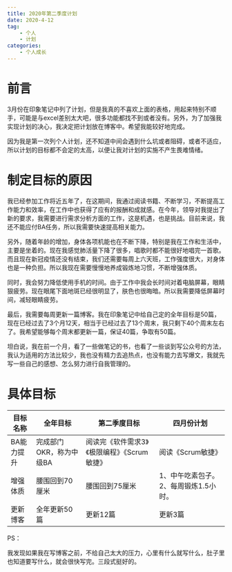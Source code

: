 ```yaml
---
title: 2020年第二季度计划
date: 2020-4-12
tag:
    - 个人
    - 计划
categories:
    - 个人成长
---
```


# 前言

3月份在印象笔记中列了计划，但是我真的不喜欢上面的表格，用起来特别不顺手，可能是与excel差别太大吧，很多功能都找不到或者没有。另外，为了加强我实现计划的决心，我决定把计划放在博客中。希望我能较好地完成。

因为我是第一次列个人计划，还不知道中间会遇到什么坑或者阻碍，或者不适应，所以计划的目标都不会定的太高，以便让我对计划的实施不产生畏难情绪。

# 制定目标的原因

我已经参加工作将近五年了，在这期间，我通过阅读书籍、不断学习，不断提高工作能力和效率，在工作中也获得了应有的报酬和成就感。在今年，领导对我提出了新的要求，我需要进行需求分析方面的工作，这是机遇，也是挑战。目前来说，我还不能应付BA任务，所以我需要快速提高相关能力。

另外，随着年龄的增加，身体各项机能也在不断下降，特别是我在工作和生活中，主要是坐着的。现在我感觉肺活量下降了很多，唱歌时都不能很好地唱完一首歌。而且现在新冠疫情还没有结束，我们还需要每周上六天班，工作强度很大，对身体也是一种负担。所以我现在需要慢慢地养成锻炼地习惯，不断增强体质。

同时，我会努力降低使用手机的时间。由于工作中我会长时间对着电脑屏幕，眼睛狠疲劳。现在眼尾下面地斑已经很明显了，肤色也很晦暗。所以我需要降低屏幕时间，减轻眼睛疲劳。

最后，我需要每周更新一篇博客。我在印象笔记中给自己定的全年目标是50篇，现在已经过去了3个月12天，相当于已经过去了13个周末，我只剩下40个周末左右了。我希望能够每个周末都更新一篇，保证40篇，争取有50篇。

坦白说，我在前一个月，看了一些做笔记的书，也看了一些谈到写公众号的方法，我认为适用的方法比较少，我也没有精力去追热点，也没有能力去写爆文，我就先写一些自己的感想、怎么努力进行自我管理的。



# 具体目标

| 目标名称   | 全年目标                | 第二季度目标                                 | 四月份计划                            |
| ---------- | ----------------------- | -------------------------------------------- | ------------------------------------- |
| BA能力提升 | 完成部门OKR，称为中级BA | 阅读完《软件需求3》《极限编程》《Scrum敏捷》 | 阅读《Scrum敏捷》                     |
| 增强体质   | 腰围回到70厘米          | 腰围回到75厘米                               | 1、中午吃素包子。2、每周锻炼1.5小时。 |
| 更新博客   | 全年更新50篇            | 更新12篇                                     | 更新3篇                               |



PS：

我发现如果我在写博客之前，不给自己太大的压力，心里有什么就写什么，肚子里也知道要写什么，就会很快写完。三段式挺好的。